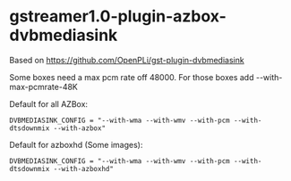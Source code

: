 # gstreamer1.0-plugin-azbox-dvbmediasink
Based on https://github.com/OpenPLi/gst-plugin-dvbmediasink

Some boxes need a max pcm rate off 48000.
For those boxes add --with-max-pcmrate-48K

Default for all AZBox:
```
DVBMEDIASINK_CONFIG = "--with-wma --with-wmv --with-pcm --with-dtsdownmix --with-azbox"
```
Default for azboxhd (Some images):
```
DVBMEDIASINK_CONFIG = "--with-wma --with-wmv --with-pcm --with-dtsdownmix --with-azboxhd"
```
